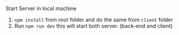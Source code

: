 Start Server in local machine

1. `npm install` from root folder and do the same from `client` folder
2. Run `npm run dev` this will start both server. (back-end and client)


